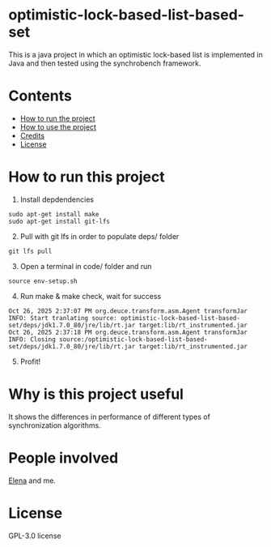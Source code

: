 # optimistic-lock-based-list-based-set
This is a java project in which an optimistic lock-based list is implemented in Java and then tested using the synchrobench framework.

# Contents
- [How to run the project](how-to-run-this-project)
- [How to use the project](why-is-this-project-useful)
- [Credits](people-involved)
- [License](license)

# How to run this project
1. Install depdendencies
```
sudo apt-get install make
sudo apt-get install git-lfs
```
2. Pull with git lfs in order to populate deps/ folder
```
git lfs pull
```
3. Open a terminal in code/ folder and run
```
source env-setup.sh
```
4. Run make & make check, wait for success
```
Oct 26, 2025 2:37:07 PM org.deuce.transform.asm.Agent transformJar
INFO: Start tranlating source: optimistic-lock-based-list-based-set/deps/jdk1.7.0_80/jre/lib/rt.jar target:lib/rt_instrumented.jar
Oct 26, 2025 2:37:18 PM org.deuce.transform.asm.Agent transformJar
INFO: Closing source:/optimistic-lock-based-list-based-set/deps/jdk1.7.0_80/jre/lib/rt.jar target:lib/rt_instrumented.jar
```
5. Profit!

# Why is this project useful
It shows the differences in performance of different types of synchronization algorithms.

# People involved
[Elena](https://github.com/lena0097) and me.

# License
GPL-3.0 license
